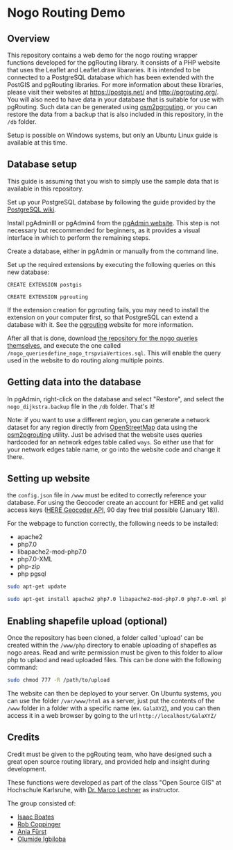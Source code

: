 # Nogo Routing Demo

## Overview

This repository contains a web demo for the nogo routing wrapper functions developed for the pgRouting library.  It consists of a PHP website that uses the Leaflet and Leaflet.draw libararies.  It is intended to be connected to a PostgreSQL database which has been extended with the PostGIS and pgRouting libraries.  For more information about these libraries, please visit their websites at https://postgis.net/ and http://pgrouting.org/.  You will also need to have data in your database that is suitable for use with pgRouting.  Such data can be generated using [osm2pgrouting](https://github.com/pgRouting/osm2pgrouting), or you can restore the data from a backup that is also included in this repository, in the `/db` folder.

Setup is possible on Windows systems, but only an Ubuntu Linux guide is available at this time.

## Database setup

This guide is assuming that you wish to simply use the sample data that is available in this repository.

Set up your PostgreSQL database by following the guide provided by the [PostgreSQL wiki](https://wiki.postgresql.org/wiki/First_steps).

Install pgAdminIII or pgAdmin4 from the [pgAdmin website](https://www.pgadmin.org/).  This step is not necessary but reccommended for beginners, as it provides a visual interface in which to perform the remaining steps.

Create a database, either in pgAdmin or manually from the command line.

Set up the required extensions by executing the following queries on this new database:

`CREATE EXTENSION postgis`

`CREATE EXTENSION pgrouting`

If the extension creation for pgrouting fails, you may need to install the extension on your computer first, so that PostgreSQL can extend a database with it.  See the [pgrouting](http://pgrouting.org/) website for more information.

After all that is done, download [the repository for the nogo queries themselves](https://github.com/HsKA-OSGIS/GalaXYZ-NogoPgRouting), and execute the one called `/nogo_queriesdefine_nogo_trspviaVertices.sql`.  This will enable the query used in the website to do routing along multiple points.

## Getting data into the database

In pgAdmin, right-click on the database and select "Restore", and select the `nogo_dijkstra.backup` file in the `/db` folder.  That's it!

Note: if you want to use a different region, you can generate a network dataset for any region directly from [OpenStreetMap](https://www.openstreetmap.org/) data using the [osm2pgrouting](https://github.com/pgRouting/osm2pgrouting) utility.  Just be advised that the website uses queries hardcoded for an network edges table called `ways`.  So either use that for your network edges table name, or go into the website code and change it there.

## Setting up website

the `config.json` file in `/www` must be edited to correctly reference your database. For using the Geocoder create an account for HERE and get valid access keys ([HERE Geocoder API](https://developer.here.com/documentation/geocoder/topics/introduction.html), 90 day free trial possible (January 18)).


For the webpage to function correctly, the following needs to be installed:
* apache2
* php7.0
* libapache2-mod-php7.0
* php7.0-XML
* php-zip
* php pgsql

```sh
sudo apt-get update
```

```sh
sudo apt-get install apache2 php7.0 libapache2-mod-php7.0 php7.0-xml php-zip php7.0-pgsql
```

## Enabling shapefile upload (optional)

Once the repository has been cloned, a folder called 'upload' can be created within the `/www/php` directory to enable uploading of shapefles as nogo areas. Read and write permission must be given to this folder to allow php to uplaod and read uploaded files. This can be done with the following command:

```sh
sudo chmod 777 -R /path/to/upload
```

The website can then be deployed to your server.  On Ubuntu systems, you can use the folder `/var/www/html` as a server, just put the contents of the `/www` folder in a folder with a specific name (ex. `GalaXYZ`), and you can then access it in a web browser by going to the url `http://localhost/GalaXYZ/`

## Credits

Credit must be given to the pgRouting team, who have designed such a great open source routing library, and provided help and insight during development.

These functions were developed as part of the class "Open Source GIS" at Hochschule Karlsruhe, with [Dr. Marco Lechner](https://www.researchgate.net/profile/Marco_Lechner) as instructor.

The group consisted of:

* [Isaac Boates](https://www.linkedin.com/in/isaac-boates-338547100/)
* [Rob Coppinger](https://www.linkedin.com/in/rob-coppinger-456b17103/)
* [Anja Fürst](https://www.linkedin.com/in/anja-f%C3%BCrst-136899144/)
* [Olumide Igbiloba](https://www.linkedin.com/in/olumide-igbiloba/)
